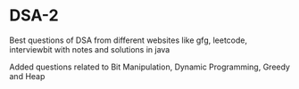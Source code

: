 # DSA-2
Best questions of DSA from different websites like gfg, leetcode, interviewbit with notes and solutions in java 

Added questions related to Bit Manipulation, Dynamic Programming, Greedy and Heap  
